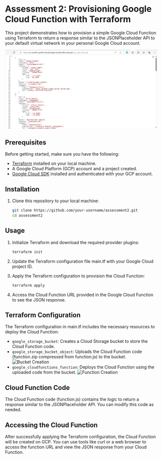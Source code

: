 # Assessment 2: Provisioning Google Cloud Function with Terraform

This project demonstrates how to provision a simple Google Cloud Function using Terraform to return a response similar to the JSONPlaceholder API to your default virtual network in your personal Google Cloud account.

![JSON_Returned](docs/JSON_Returned.png "JSON_Returned")

## Prerequisites

Before getting started, make sure you have the following:

- [Terraform](https://learn.hashicorp.com/tutorials/terraform/install-cli) installed on your local machine.
- A Google Cloud Platform (GCP) account and a project created.
- [Google Cloud SDK](https://cloud.google.com/sdk/docs/install) installed and authenticated with your GCP account.

## Installation

1. Clone this repository to your local machine:

   ```bash
   git clone https://github.com/your-username/assessment2.git
   cd assessment2

## Usage
1. Initialize Terraform and download the required provider plugins:

    ```bash
    terraform init

2. Update the Terraform configuration file main.tf with your Google Cloud project ID.
3. Apply the Terraform configuration to provision the Cloud Function:

    ```bash
    terraform apply

4. Access the Cloud Function URL provided in the Google Cloud Function to see the JSON response.

## Terraform Configuration
The Terraform configuration in main.tf includes the necessary resources to deploy the Cloud Function:
- `google_storage_bucket`: Creates a Cloud Storage bucket to store the Cloud Function code.
- `google_storage_bucket_object`: Uploads the Cloud Function code (function.zip compressed from function.js) to the bucket.
   ![Bucket Creation](docs/Bucket_Creation.png "Bucket Creation")
- `google_cloudfunctions_function`: Deploys the Cloud Function using the uploaded code from the bucket.
   ![Function Creation](docs/Function_Creation.png "Function Creation")

## Cloud Function Code
The Cloud Function code (function.js) contains the logic to return a response similar to the JSONPlaceholder API. You can modify this code as needed.

## Accessing the Cloud Function
After successfully applying the Terraform configuration, the Cloud Function will be created on GCP. You can use tools like curl or a web browser to access the function URL and view the JSON response from your Cloud Function.
